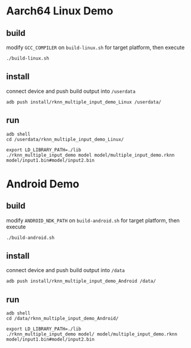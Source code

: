 # Aarch64 Linux Demo
## build

modify `GCC_COMPILER` on `build-linux.sh` for target platform, then execute

```
./build-linux.sh
```

## install

connect device and push build output into `/userdata`

```
adb push install/rknn_multiple_input_demo_Linux /userdata/
```

## run

```
adb shell
cd /userdata/rknn_multiple_input_demo_Linux/
```

```
export LD_LIBRARY_PATH=./lib
./rknn_multiple_input_demo model model/multiple_input_demo.rknn model/input1.bin#model/input2.bin
```

# Android Demo
## build

modify `ANDROID_NDK_PATH` on `build-android.sh` for target platform, then execute

```
./build-android.sh
```

## install

connect device and push build output into `/data`

```
adb push install/rknn_multiple_input_demo_Android /data/
```

## run

```
adb shell
cd /data/rknn_multiple_input_demo_Android/
```

```
export LD_LIBRARY_PATH=./lib
./rknn_multiple_input_demo model/ model/multiple_input_demo.rknn model/input1.bin#model/input2.bin
```
